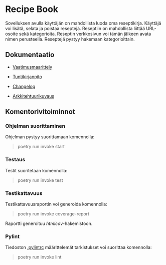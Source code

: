 # Recipe Book

Sovelluksen avulla käyttäjän on mahdollista luoda oma reseptikirja.
Käyttäjä voi lisätä, selata ja poistaa reseptejä.
Reseptiin on mahdollista liittää URL-osoite sekä kategorioita. Reseptin verkkosivun voi tämän jälkeen avata nimen perusteella.
Reseptejä pystyy hakemaan kategorioittain.

## Dokumentaatio

- [Vaatimusmaarittely](https://github.com/annehavunen/ot-harjoitustyo/blob/master/dokumentaatio/vaatimusmaarittely.md)

- [Tuntikirjanpito](https://github.com/annehavunen/ot-harjoitustyo/blob/master/dokumentaatio/tuntikirjanpito.md)

- [Changelog](https://github.com/annehavunen/ot-harjoitustyo/blob/master/dokumentaatio/changelog.md)

- [Arkkitehtuurikuvaus](https://github.com/annehavunen/ot-harjoitustyo/blob/master/dokumentaatio/arkkitehtuuri.md)

## Komentorivitoiminnot

### Ohjelman suorittaminen

Ohjelman pystyy suorittamaan komennolla:
> poetry run invoke start

### Testaus

Testit suoritetaan komennolla:
> poetry run invoke test

### Testikattavuus

Testikattavuusraportin voi generoida komennolla:
> poetry run invoke coverage-report

Raportti generoituu *htmlcov*-hakemistoon.

### Pylint

Tiedoston [.pylintrc](https://github.com/annehavunen/ot-harjoitustyo/blob/master/.pylintrc) määrittelemät tarkistukset voi suorittaa komennolla:
> poetry run invoke lint
